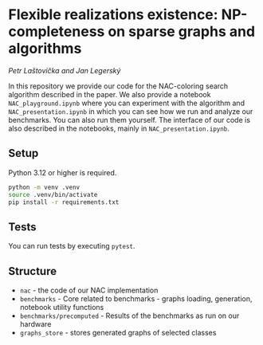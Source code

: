 # Flexible realizations existence: NP-completeness on sparse graphs and algorithms

*Petr Laštovička and Jan Legerský*

In this repository we provide our code for the NAC-coloring search algorithm
described in the paper. We also provide a notebook `NAC_playground.ipynb` where
you can experiment with the algorithm and `NAC_presentation.ipynb`
in which you can see how we run and analyze our benchmarks. You can also run them yourself.
The interface of our code is also described in the notebooks, mainly in `NAC_presentation.ipynb`.

## Setup

Python 3.12 or higher is required.

```bash
python -m venv .venv
source .venv/bin/activate
pip install -r requirements.txt
```

## Tests

You can run tests by executing `pytest`.

## Structure
- `nac` - the code of our NAC implementation
- `benchmarks` - Core related to benchmarks - graphs loading, generation, notebook utility functions
- `benchmarks/precomputed` - Results of the benchmarks as run on our hardware
- `graphs_store` - stores generated graphs of selected classes
